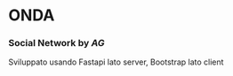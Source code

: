 ONDA
====

### Social Network by _AG_

Sviluppato usando Fastapi lato server, Bootstrap lato client
